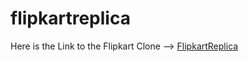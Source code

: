 # flipkartreplica

Here is the Link to the Flipkart Clone --> [FlipkartReplica](https://kishanbagga.github.io/flipkartreplica/)
